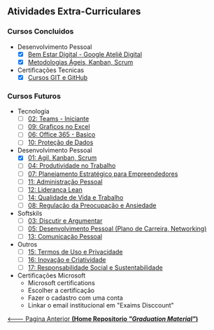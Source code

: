 ## Atividades Extra-Curriculares

### Cursos Concluidos

- Desenvolvimento Pessoal
  - [X] [Bem Estar Digital - Google Ateliê Digital](G.A%20-%20Bem%20Estar%20Digital.md)
  - [X] [Metodologias Ágeis, Kanban, Scrum](Metodologias%20Ageis)
- Certificações Tecnicas
  - [X] [Cursos GIT e GitHub](Git)

### Cursos Futuros

- Tecnologia
    - [ ] [02: Teams - Iniciante](https://www.ev.org.br/cursos/microsoft-office-365-conhecendo-o-teams)
    - [ ] [09: Graficos no Excel](https://ead.sestsenat.org.br/cursos/formulas-e-graficos-no-excel-2/)
    - [ ] [06: Office 365 - Basico](https://www.ev.org.br/trilhas-de-conhecimento/office-365)
    - [ ] [10: Proteção de Dados](https://educacao-executiva.fgv.br/cursos/online/curta-media-duracao-online/protecao-de-dados)

- Desenvolvimento Pessoal
    - [X] [01: Agil, Kanban, Scrum](https://www.udemy.com/course/curso-express-agilidade/)
    - [ ] [04: Produtividade no Trabalho](https://learndigital.withgoogle.com/ateliedigital/course/increase-productivity)
    - [ ] [07: Planejamento Estratégico para Empreendedores](https://endeavor.org.br/estrategia-e-gestao/curso-planejamento-estrategico-para-empreendedores/)
    - [ ] [11: Administração Pessoal](https://www.ev.org.br/cursos/organizacao-pessoal)
    - [ ] [12: Liderança Lean](https://www.ev.org.br/cursos/introducao-a-lideranca-lean)
    - [ ] [14: Qualidade de Vida e Trabalho](https://www.ev.org.br/cursos/qualidade-de-vida-e-trabalho)
    - [ ] [08: Regulação da Preocupação e Ansiedade](https://www.ev.org.br/cursos/regulacao-da-preocupacao-e-da-ansiedade)

- Softskils
    - [ ] [03: Discutir e Argumentar](https://www.coursera.org/learn/understanding-arguments?utm_source=blog&utm_campaign=rc_blogpost)
    - [ ] [05: Desenvolvimento Pessoal (Plano de Carreira, Networking)](https://www.ev.org.br/cursos/desenvolvimento-profissional)
    - [ ] [13: Comunicação Pessoal](https://www.ev.org.br/cursos/introducao-a-comunicacao-empresarial)

- Outros
    - [ ] [15: Termos de Uso e Privacidade](https://educacao-executiva.fgv.br/cursos/online/curta-media-duracao-online/termos-de-uso-e-politicas-de-privacidade)
    - [ ] [16: Inovação e Criatividade](https://ead.sestsenat.org.br/cursos/inovacao-e-criatividade/)
    - [ ] [17: Responsabilidade Social e Sustentabilidade](https://www.ev.org.br/cursos/responsabilidade-social-e-sustentabilidade)

- Certificações Microsoft
    - Microsoft certifications
    - Escolher a certificação
    - Fazer o cadastro com uma conta
    - Linkar o email institucional em "Exaims Disccount"

[<--- Pagina Anterior **(Home Repositorio *"Graduation Material"*)**](../README.md)
